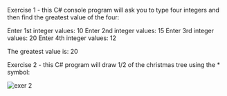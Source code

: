 Exercise 1 - this C# console program will ask you to type four integers and then find the greatest value of the four:

Enter 1st integer values: 10
Enter 2nd integer values: 15 
Enter 3rd integer values: 20 
Enter 4th integer values: 12

The greatest value is: 20

Exercise 2 - this C# program will draw 1/2 of the christmas tree using the * symbol:

![exer 2](https://user-images.githubusercontent.com/14170402/36906032-1740bcec-1df2-11e8-9ad0-ebae1cd7a9d4.PNG)

